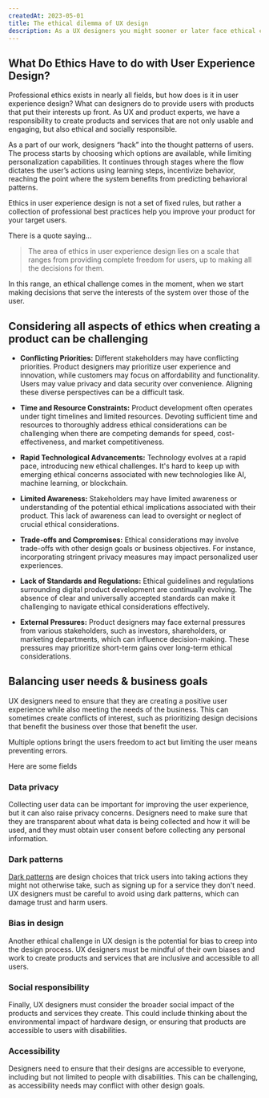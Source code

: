 ```yaml
---
createdAt: 2023-05-01
title: The ethical dilemma of UX design
description: As a UX designers you might sooner or later face ethical challenges when balancing the needs of clients or employers vs. the needs of users. At least thats what happend to me and all my teams before. I collected some ethical steppingstones I stumbled upon when creating products before.
---
```


## What Do Ethics Have to do with User Experience Design?

Professional ethics exists in nearly all fields, but how does is it in user experience design? What can designers do to provide users with products that put their interests up front. As UX and product experts, we have a responsibility to create products and services that are not only usable and engaging, but also ethical and socially responsible.

As a part of our work, designers “hack” into the thought patterns of users. The process starts by choosing which options are available, while limiting personalization capabilities. It continues through stages where the flow dictates the user’s actions using learning steps, incentivize behavior, reaching the point where the system benefits from predicting behavioral patterns.

Ethics in user experience design is not a set of fixed rules, but rather a collection of professional best practices help you improve your product for your target users.

There is a quote saying...

> The area of ethics in user experience design lies on a scale that ranges from providing complete freedom for users, up to making all the decisions for them.

In this range, an ethical challenge comes in the moment, when we start making decisions that serve the interests of the system over those of the user.

## Considering all aspects of ethics when creating a product can be challenging

- **Conflicting Priorities:**
  Different stakeholders may have conflicting priorities. Product designers may prioritize user experience and innovation, while customers may focus on affordability and functionality. Users may value privacy and data security over convenience. Aligning these diverse perspectives can be a difficult task.

- **Time and Resource Constraints:**
  Product development often operates under tight timelines and limited resources. Devoting sufficient time and resources to thoroughly address ethical considerations can be challenging when there are competing demands for speed, cost-effectiveness, and market competitiveness.

- **Rapid Technological Advancements:**
  Technology evolves at a rapid pace, introducing new ethical challenges. It's hard to keep up with emerging ethical concerns associated with new technologies like AI, machine learning, or blockchain.

- **Limited Awareness:**
  Stakeholders may have limited awareness or understanding of the potential ethical implications associated with their product. This lack of awareness can lead to oversight or neglect of crucial ethical considerations.

- **Trade-offs and Compromises:**
  Ethical considerations may involve trade-offs with other design goals or business objectives. For instance, incorporating stringent privacy measures may impact personalized user experiences.

- **Lack of Standards and Regulations:**
  Ethical guidelines and regulations surrounding digital product development are continually evolving. The absence of clear and universally accepted standards can make it challenging to navigate ethical considerations effectively.

- **External Pressures:**
  Product designers may face external pressures from various stakeholders, such as investors, shareholders, or marketing departments, which can influence decision-making. These pressures may prioritize short-term gains over long-term ethical considerations.

## Balancing user needs & business goals

UX designers need to ensure that they are creating a positive user experience while also meeting the needs of the business. This can sometimes create conflicts of interest, such as prioritizing design decisions that benefit the business over those that benefit the user.

Multiple options bringt the users freedom to act but limiting the user means preventing errors.

Here are some fields

### Data privacy

Collecting user data can be important for improving the user experience, but it can also raise privacy concerns. Designers need to make sure that they are transparent about what data is being collected and how it will be used, and they must obtain user consent before collecting any personal information.

### Dark patterns

[Dark patterns](https://www.wired.com/story/how-to-spot-avoid-dark-patterns/) are design choices that trick users into taking actions they might not otherwise take, such as signing up for a service they don't need. UX designers must be careful to avoid using dark patterns, which can damage trust and harm users.

### Bias in design

Another ethical challenge in UX design is the potential for bias to creep into the design process. UX designers must be mindful of their own biases and work to create products and services that are inclusive and accessible to all users.

### Social responsibility

Finally, UX designers must consider the broader social impact of the products and services they create. This could include thinking about the environmental impact of hardware design, or ensuring that products are accessible to users with disabilities.

### Accessibility

Designers need to ensure that their designs are accessible to everyone, including but not limited to people with disabilities. This can be challenging, as accessibility needs may conflict with other design goals.
